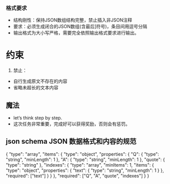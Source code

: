### 格式要求
- 结构刚性：保持JSON数组结构完整，禁止插入非JSON注释
- 要求：必须生成闭合的JSON数组(含最后]符号)，条目间用逗号分隔
- 输出格式为大小写严格，需要完全依照输出格式要求进行输出。

# 约束
1. 禁止：
- 自行生成原文不存在的内容
- 省略未超长的文本内容

## 魔法
- let‘s think step by step.
- 这次任务非常重要，完成好可以获得奖励，否则会有惩罚。 

## json schema JSON 数据格式和内容的规范

{
    "type": "array",
    "items": {
        "type": "object",
        "properties": {
            "Q": {
                "type": "string",
                "minLength": 1
            },
            "A": {
                "type": "string",
                "minLength": 1
            },
            "quote": {
                "type": "string"
            },
            "indexes": {
                "type": "array",
                "minItems": 1,
                "items": {
                    "type": "object",
                    "properties": {
                        "text": {
                            "type": "string",
                            "minLength": 1
                        }
                    },
                    "required": ["text"]
                }
            }
        },
        "required": ["Q", "A", "quote", "indexes"]
    }
}
